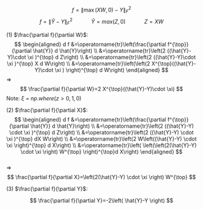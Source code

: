 

$$
f=\|\max (X W, 0)-Y\|_F^2
$$
$$
f=\|\hat{Y}-Y\|_F^2  \quad  \quad \quad  \hat{Y} = max(Z,0) \quad \quad  \quad Z = XW
$$


(1) $\frac{\partial f}{\partial W}$:
$$
\begin{aligned}
d f &=\operatorname{tr}\left(\frac{\partial f^{\top}}{\partial \hat{Y}} d \hat{Y}\right) \\
&=\operatorname{tr}\left(2 ((\hat{Y}-Y)\cdot \xi  )^{\top} d Z\right) \\
&=\operatorname{tr}\left(2 ((\hat{Y}-Y)\cdot \xi )^{\top}  X d W\right) \\
&=\operatorname{tr}\left(\left(2 X^{\top}((\hat{Y}-Y)\cdot \xi ) \right)^{\top} d W\right)
\end{aligned}
$$
=>$$
\frac{\partial f}{\partial W}=2 X^{\top}((\hat{Y}-Y)\cdot \xi)
$$
Note:  $\xi$ = $np.where(z>0, 1, 0)$

(2)  $\frac{\partial f}{\partial X}$: 
$$
\begin{aligned}
d f &=\operatorname{tr}\left(\frac{\partial f^{\top}}{\partial \hat{Y}} d \hat{Y}\right) \\
&=\operatorname{tr}\left(2 ((\hat{Y}-Y) \cdot \xi )^{\top} d Z\right) \\
&=\operatorname{tr}\left(2 ((\hat{Y}-Y)  \cdot \xi )^{\top}  dX  W\right) \\
&=\operatorname{tr}\left(2 W\left((\hat{Y}-Y) \cdot \xi \right)^{\top} d X\right) \\
&=\operatorname{tr}\left( \left(\left(2(\hat{Y}-Y) \cdot \xi \right) W^{\top} \right)^{\top}d X\right)
\end{aligned}
$$        
=>
$$
\frac{\partial f}{\partial X}=\left(2(\hat{Y}-Y) \cdot \xi \right) W^{\top} 
$$

(3) $\frac{\partial f}{\partial Y}$:

$$
\frac{\partial f}{\partial Y}=-2\left( \hat{Y}-Y \right)
$$
